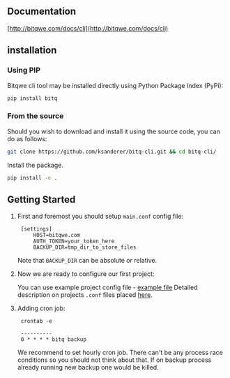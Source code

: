 ## Documentation

[http://bitqwe.com/docs/cli](http://bitqwe.com/docs/cli)

## installation

### Using PIP
Bitqwe cli tool may be installed directly using Python Package Index (PyPi):

```bash
pip install bitq
```

### From the source
Should you wish to download and install it using the source code,
you can do as follows:

```bash
git clone https://github.com/ksanderer/bitq-cli.git && cd bitq-cli/
```
Install the package.

```bash
pip install -e .
```

## Getting Started
1. First and foremost you should setup `main.conf` config file:

        [settings]
            HOST=bitqwe.com
            AUTH_TOKEN=your_token_here
            BACKUP_DIR=tmp_dir_to_store_files

    Note that `BACKUP_DIR` can be absolute or relative.

2. Now we are ready to configure our first project:

    You can use example project config file - [example file](https://github.com/ksanderer/bitq-cli/blob/master/bp/config/projects/project_name.conf)
    Detailed description on projects `.conf` files placed <a href="http://bitqwe.com/docs/cli/project-conf">here</a>.
    

3. Adding cron job:

        crontab -e

        ----------
        0 * * * * bitq backup

    We recommend to set hourly cron job. There can't be any process race conditions
    so you should not think about that. If on backup process already running new
    backup one would be killed.
